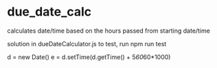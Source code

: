 # due_date_calc
calculates date/time based on the hours passed from starting date/time

solution in dueDateCalculator.js
to test, run npm run test 








d = new Date()
e = d.setTime(d.getTime() + 5*60*60*1000)